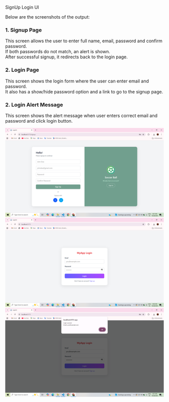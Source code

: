 SignUp Login UI

Below are the screenshots of the output:

### 1. Signup Page
This screen allows the user to enter full name, email, password and confirm password.  
If both passwords do not match, an alert is shown.  
After successful signup, it redirects back to the login page.

### 2. Login Page
This screen shows the login form where the user can enter email and password.  
It also has a show/hide password option and a link to go to the signup page.

### 2. Login Alert Message
This screen shows the alert message when user enters correct email and password and click login button.  

![Signup Screenshot](SignupPage.png)
![Login Screenshot](LoginPage.png)
![Login Alert Screenshot](LoginAlert.png)

